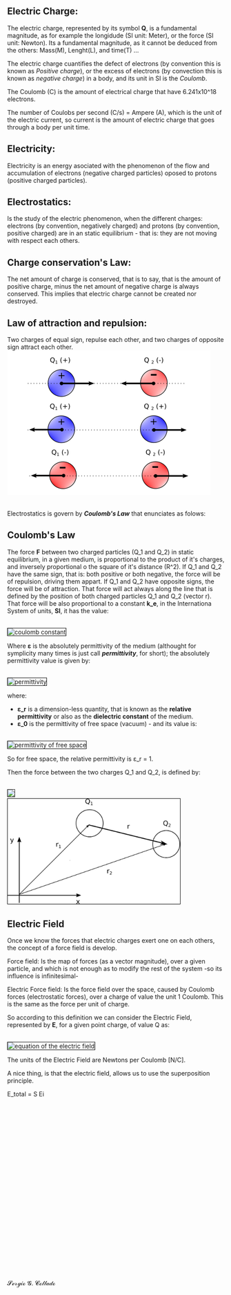 
## **Electric Charge:**
The electric charge, represented by its symbol **Q**,  is a fundamental magnitude, as for example the longidude (SI unit: Meter), or the force (SI unit: Newton). Its a fundamental magnitude, as it cannot be deduced from the others: Mass(M), Lenght(L), and time(T) ...

The electric charge cuantifies the defect of electrons (by convention this is known as *Positive charge*), or the excess of electrons (by convection this is known as *negative charge*) in a body, and its unit in SI is the *Coulomb*.

The Coulomb (C) is the amount of electrical charge that have 6.241x10^18 electrons.

The number of Coulobs per second (C/s) = Ampere (A), which is the unit of the electric current, so current is the amount of electric charge that goes through a body per unit time.

## **Electricity**: 
Electricity is an energy asociated with the phenomenon of the flow and accumulation of electrons (negative charged particles)
oposed to protons (positive charged particles).

## **Electrostatics**:
Is the study of the electric phenomenon, when the different charges: electrons (by convention, negatively charged)
and protons (by convention, positive charged) are in an static equilibrium - that is: they are not moving with respect each others.

## Charge conservation's Law:
The net amount of charge is conserved, that is to say, that is the amount of positive charge, minus the net amount of negative charge
is always conserved. This implies that electric charge cannot be created nor destroyed.

## Law of attraction and repulsion:
Two charges of equal sign, repulse each other, and two charges of opposite sign attract each other.
<br>
![cases of forces on electrostatic charges](../image/charges.png)
<br>
<br>

Electrostatics is govern by _**Coulomb's Law**_ that enunciates as folows:

## **Coulomb's Law**

The force **F** between two charged particles (Q_1 and Q_2) in static equilibrium, in a given medium,
is proportional to the product of it's charges, and inversely proportional o the square of it's distance (R^2). 
If Q_1 and Q_2 have the same sign, that is: both positive or both negative, the force will be of
repulsion, driving them appart. If Q_1 and Q_2 have opposite signs, the force will be of attraction. 
That force will act always along the line that is defined by the position of both charged particles
Q_1 and Q_2 (vector r). That force will be also proportional to a constant **k_e**, in the Internationa
System of units, **SI**, it has the value:

<br>
<img  src="https://rawgit.com/sergiocollado/potpourri/master/image/coulomb_constant.svg" style="border:1px solid black" alt="coulomb constant">
<br>
     
Where **ε** is the absolutely permittivity of the medium (althought for symplicity many times is just 
call _**permittivity**_, for short); the absolutely permittivity value is given by:


<br>
<img  src="https://rawgit.com/sergiocollado/potpourri/master/image/epsion.svg" style="border:1px solid black" alt="permittivity">
<br>
    
where:

- **ε_r** is a dimension-less quantity, that is known as the **relative permittivity** or also as the **dielectric constant**
 of the medium.
- **ε_0** is the permittivity of free space (vacuum) - and its value is:

<br>
<img src="https://rawgit.com/sergiocollado/potpourri/master/image/epsion_cero.svg" style="border:1px solid black" alt="permittivity of free space">
<br>

So for free space, the relative permittivity is ε_r = 1.

Then the force between the two charges Q_1 and Q_2, is defined by:

<br>
<img style="border:1px solid" width="200" src="https://rawgit.com/sergiocollado/potpourri/master/image/coulomb_eq_2.svg?sanitize=true">
<br>
<img  src="https://github.com/sergiocollado/potpourri/blob/master/image/charges_schematic.png" width="400" style="border:1px solid black" alt="force between charges schematic">
<br>


## Electric Field

 Once we know the forces that electric charges exert one on each others, the concept of a force field is develop. 
 
 Force field: 
 Is the map of forces (as a vector magnitude), over a given particle, and which is not enough as to modify the rest of the system -so
 its influence is infinitesimal-
 
 Electric Force field:
 Is the force field over the space, caused by Coulomb forces (electrostatic forces), over a charge of value the unit  1 Coulomb. This
 is the same as the force per unit of charge.
 
 So according to this definition we can consider the Electric Field, represented by **E**, for a given point charge, of value Q as:
 
<br>
<img src="https://rawgit.com/sergiocollado/potpourri/master/image/Electric_field_eq.svg?sanitize=true" style="border:1px solid black" alt="equation of the electric field">
<br>

The units of the Electric Field are Newtons per Coulomb [N/C].

A nice thing, is that the electric field, allows us to use the superposition principle.

E_total = S Ei
 
 
 
 
<br> 
<br>
<br>
<br>
<br>
<br>
<br>
<br>
<br>
<br>
<br>
<br>
<br>
<br>
<br>
<br>
<br>
<br>
<br>
<br>
<br>
<br>
<br>


























𝓢ℯ𝓇ℊ𝒾ℴ 𝓖. 𝓒ℴ𝓁𝓁𝒶𝒹ℴ


